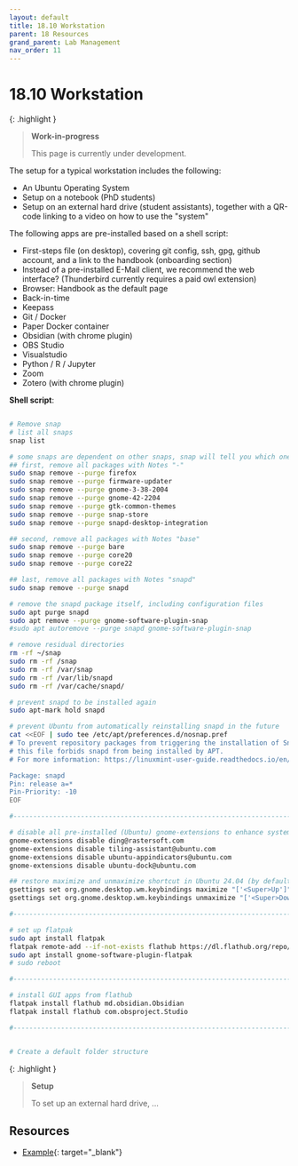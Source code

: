 ```yaml
---
layout: default
title: 18.10 Workstation
parent: 18 Resources
grand_parent: Lab Management
nav_order: 11
---
```


# 18.10 Workstation

{: .highlight }
> **Work-in-progress**
>
> This page is currently under development.

The setup for a typical workstation includes the following:

- An Ubuntu Operating System
- Setup on a notebook (PhD students)
- Setup on an external hard drive (student assistants), together with a QR-code linking to a video on how to use the "system"

The following apps are pre-installed based on a shell script:

- First-steps file (on desktop), covering git config, ssh, gpg, github account, and a link to the handbook (onboarding section)
- Instead of a pre-installed E-Mail client, we recommend the web interface? (Thunderbird currently requires a paid owl extension)
- Browser: Handbook as the default page
- Back-in-time
- Keepass
- Git / Docker
- Paper Docker container
- Obsidian (with chrome plugin)
- OBS Studio
- Visualstudio
- Python / R / Jupyter
- Zoom
- Zotero (with chrome plugin)

**Shell script**:

```bash

# Remove snap
# list all snaps
snap list

# some snaps are dependent on other snaps, snap will tell you which one shall be removed first
## first, remove all packages with Notes "-"
sudo snap remove --purge firefox
sudo snap remove --purge firmware-updater
sudo snap remove --purge gnome-3-38-2004
sudo snap remove --purge gnome-42-2204
sudo snap remove --purge gtk-common-themes
sudo snap remove --purge snap-store
sudo snap remove --purge snapd-desktop-integration

## second, remove all packages with Notes "base"
sudo snap remove --purge bare
sudo snap remove --purge core20
sudo snap remove --purge core22

## last, remove all packages with Notes "snapd"
sudo snap remove --purge snapd

# remove the snapd package itself, including configuration files
sudo apt purge snapd
sudo apt remove --purge gnome-software-plugin-snap
#sudo apt autoremove --purge snapd gnome-software-plugin-snap

# remove residual directories
rm -rf ~/snap
sudo rm -rf /snap
sudo rm -rf /var/snap
sudo rm -rf /var/lib/snapd
sudo rm -rf /var/cache/snapd/

# prevent snapd to be installed again
sudo apt-mark hold snapd

# prevent Ubuntu from automatically reinstalling snapd in the future
cat <<EOF | sudo tee /etc/apt/preferences.d/nosnap.pref
# To prevent repository packages from triggering the installation of Snap,
# this file forbids snapd from being installed by APT.
# For more information: https://linuxmint-user-guide.readthedocs.io/en/latest/snap.html

Package: snapd
Pin: release a=*
Pin-Priority: -10
EOF

#--------------------------------------------------------------------------------------------#

# disable all pre-installed (Ubuntu) gnome-extensions to enhance system stability
gnome-extensions disable ding@rastersoft.com
gnome-extensions disable tiling-assistant@ubuntu.com
gnome-extensions disable ubuntu-appindicators@ubuntu.com
gnome-extensions disable ubuntu-dock@ubuntu.com

## restore maximize and unmaximize shortcut in Ubuntu 24.04 (by default deactivated due to tiling-assistant@ubuntu.com)
gsettings set org.gnome.desktop.wm.keybindings maximize "['<Super>Up']"
gsettings set org.gnome.desktop.wm.keybindings unmaximize "['<Super>Down']"

#--------------------------------------------------------------------------------------------#

# set up flatpak
sudo apt install flatpak
flatpak remote-add --if-not-exists flathub https://dl.flathub.org/repo/flathub.flatpakrepo
sudo apt install gnome-software-plugin-flatpak
# sudo reboot

#--------------------------------------------------------------------------------------------#

# install GUI apps from flathub
flatpak install flathub md.obsidian.Obsidian
flatpak install flathub com.obsproject.Studio

#--------------------------------------------------------------------------------------------#


# Create a default folder structure
```

{: .highlight }
> **Setup**
>
> To set up an external hard drive, ...

## Resources

- [Example](https://github.com/dengdenglele/debian-setup){: target="_blank"}

